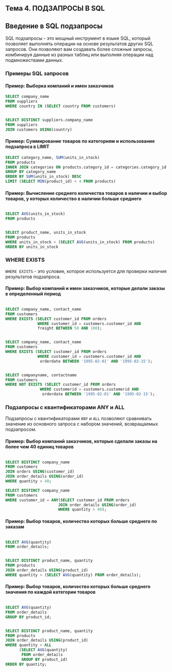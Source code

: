 ## Тема 4. ПОДЗАПРОСЫ В SQL

## Введение в SQL подзапросы

SQL подзапросы - это мощный инструмент в языке SQL, который позволяет выполнять операции на основе результатов других SQL запросов. Они позволяют вам создавать более сложные запросы, комбинируя данные из разных таблиц или выполняя операции над подмножествами данных. 
### Примеры SQL запросов

#### Пример: Выборка компаний и имен заказчиков

```sql
SELECT company_name
FROM suppliers
WHERE country IN (SELECT country FROM customers)


SELECT DISTINCT suppliers.company_name
FROM suppliers
JOIN customers USING(country)
```

#### Пример: Суммирование товаров по категориям и использование подзапроса в LIMIT

```sql
SELECT category_name, SUM(units_in_stock)
FROM products
INNER JOIN categories ON products.category_id = categories.category_id
GROUP BY category_name
ORDER BY SUM(units_in_stock) DESC
LIMIT (SELECT MIN(product_id) + 4 FROM products)
```

#### Пример: Вычисление среднего количества товаров в наличии и выбор товаров, у которых количество в наличии больше среднего

```sql

SELECT AVG(units_in_stock)
FROM products


SELECT product_name, units_in_stock
FROM products
WHERE units_in_stock > (SELECT AVG(units_in_stock) FROM products)
ORDER BY units_in_stock
```

### WHERE EXISTS

`WHERE EXISTS` - это условие, которое используется для проверки наличия результатов подзапроса. 

#### Пример: Выбор компаний и имен заказчиков, которые делали заказы в определенный период

```sql

SELECT company_name, contact_name
FROM customers
WHERE EXISTS (SELECT customer_id FROM orders
              WHERE customer_id = customers.customer_id AND
              freight BETWEEN 50 AND 100);


SELECT company_name, contact_name
FROM customers
WHERE EXISTS (SELECT customer_id FROM orders
              WHERE customer_id = customers.customer_id AND
               orderdate BETWEEN '1995-02-01' AND '1995-02-15');


SELECT companyname, contactname
FROM customers
WHERE NOT EXISTS (SELECT customer_id FROM orders
               WHERE customerid = customers.customerid AND
                orderdate BETWEEN '1995-02-01' AND '1995-02-15');
```

### Подзапросы с квантификаторами ANY и ALL

Подзапросы с квантификаторами `ANY` и `ALL` позволяют сравнивать значение из основного запроса с набором значений, возвращаемых подзапросом.

#### Пример: Выбор компаний заказчиков, которые сделали заказы на более чем 40 единиц товаров

```sql

SELECT DISTINCT company_name
FROM customers
JOIN orders USING(customer_id)
JOIN order_details USING(order_id)
WHERE quantity > 40;

SELECT DISTINCT company_name
FROM customers
WHERE customer_id = ANY(SELECT customer_id FROM orders
                       JOIN order_details USING(order_id)
                       WHERE quantity > 40);
```

#### Пример: Выбор товаров, количество которых больше среднего по заказам

```sql

SELECT AVG(quantity)
FROM order_details;


SELECT DISTINCT product_name, quantity
FROM products
JOIN order_details USING(product_id)
WHERE quantity > (SELECT AVG(quantity) FROM order_details);
```

#### Пример: Выбор товаров, количество которых больше среднего значения по каждой категории товаров

```sql

SELECT AVG(quantity)
FROM order_details
GROUP BY product_id;


SELECT DISTINCT product_name, quantity
FROM products
JOIN order_details USING(product_id)
WHERE quantity > ALL
      (SELECT AVG(quantity)
       FROM order_details
       GROUP BY product_id)
ORDER BY quantity;
```

